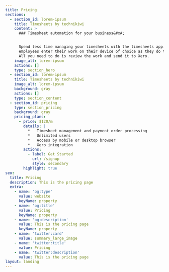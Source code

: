```yaml
---
title: Pricing
sections:
  - section_id: lorem-ipsum
    title: Timesheets by technikiwi
    content: >
      ### Timesheet automation for your business&#xA;


      Spend less time managing your timesheets with the timesheets app. You're
      employees enter their work on their device of choice as they do the work. 
      All you need to do is review the work and send it to Xero.
    image_alt: lorem-ipsum
    actions: []
    type: section_hero
  - section_id: lorem-ipsum
    title: Timesheets by technikiwi
    image_alt: lorem-ipsum
    background: gray
    actions: []
    type: section_content
  - section_id: pricing
    type: section_pricing
    background: gray
    pricing_plans:
      - price: $120/m
        details: |
          *   Timesheet management and payment order processing
          *   Unlimited users
          *   Access by mobile or desktop browser
          *   Xero integration
        actions:
          - label: Get Started
            url: /signup
            style: secondary
        highlight: true
seo:
  title: Pricing
  description: This is the pricing page
  extra:
    - name: 'og:type'
      value: website
      keyName: property
    - name: 'og:title'
      value: Pricing
      keyName: property
    - name: 'og:description'
      value: This is the pricing page
      keyName: property
    - name: 'twitter:card'
      value: summary_large_image
    - name: 'twitter:title'
      value: Pricing
    - name: 'twitter:description'
      value: This is the pricing page
layout: landing
---
```

